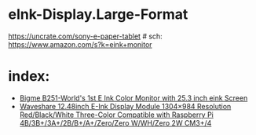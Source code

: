 # eInk-Display.Large-Format
https://uncrate.com/sony-e-paper-tablet # sch: https://www.amazon.com/s?k=eink+monitor

# index:
- [Bigme B251-World's 1st E Ink Color Monitor with 25.3 inch eink Screen](https://www.amazon.com/Bigme-B251-Worlds-Color-Monitor-Screen/dp/B0CYP3K5JD)
- [Waveshare 12.48inch E-Ink Display Module 1304×984 Resolution Red/Black/White Three-Color Compatible with Raspberry Pi 4B/3B+/3A+/2B/B+/A+/Zero/Zero W/WH/Zero 2W CM3+/4](https://www.amazon.com/12-48inch-Module-Resolution-Communicating-Three-Color/dp/B081NGFLNX/)
